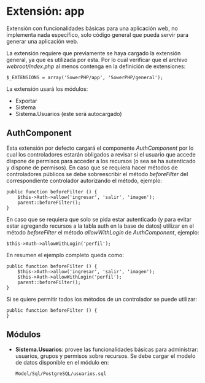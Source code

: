 Extensión: app
==============

Extensión con funcionalidades básicas para una aplicación web, no implementa
nada específico, solo código general que pueda servir para generar una
aplicación web.

La extensión requiere que previamente se haya cargado la extensión general, ya
que es utilizada por esta. Por lo cual verificar que el archivo
*webroot/index.php* al menos contenga en la definición de extensiones:

	$_EXTENSIONS = array('SowerPHP/app', 'SowerPHP/general');

La extensión usará los módulos:

-	Exportar
-	Sistema
-	Sistema.Usuarios (este será autocargado)

AuthComponent
-------------

Esta extensión por defecto cargará el componente *AuthComponent* por lo cual los
controladores estarán obligados a revisar si el usuario que accede dispone de
permisos para acceder a los recursos (o sea se ha autenticado y dispone de
permisos). En caso que se requiera hacer métodos de controladores públicos se
debe sobreescribir el método *beforeFilter* del correspondiente controlador
autorizando el método, ejemplo:

	public function beforeFilter () {
		$this->Auth->allow('ingresar', 'salir', 'imagen');
		parent::beforeFilter();
	}

En caso que se requiera que solo se pida estar autenticado (y para evitar estar
agregando recursos a la tabla auth en la base de datos) utilizar en el método
*beforeFilter* el método *allowWithLogin* de *AuthComponent*, ejemplo:

	$this->Auth->allowWithLogin('perfil');

En resumen el ejemplo completo queda como:

	public function beforeFilter () {
		$this->Auth->allow('ingresar', 'salir', 'imagen');
		$this->Auth->allowWithLogin('perfil');
		parent::beforeFilter();
	}

Si se quiere permitir todos los métodos de un controlador se puede utilizar:

	public function beforeFilter () {
	}
	
Módulos
-------

-	**Sistema.Usuarios**: provee las funcionalidades básicas para
	administrar: usuarios, grupos y permisos sobre recursos. Se debe cargar
	el modelo de datos disponible en el módulo en:

		Model/Sql/PostgreSQL/usuarios.sql
